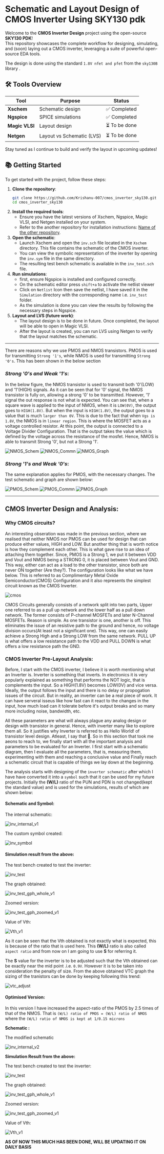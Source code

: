 # Schematic and Layout Design of CMOS Inverter Using SKY130 pdk
Welcome to the **CMOS Inverter Design** project using the open-source **SKY130 PDK**!  
This repository showcases the complete workflow for designing, simulating, and (soon) laying out a CMOS inverter, leveraging a suite of powerful open-source EDA tools.

The design is done using the standard `1.8V nfet and pfet` from the `sky130B` library .

## 🛠️ Tools Overview

| Tool        | Purpose                        | Status              |
|-------------|-------------------------------|---------------------|
| **Xschem**      | Schematic design              | ✅ Completed           |
| **Ngspice**     | SPICE simulations             | ✅ Completed           |
| **Magic VLSI**  | Layout design                 | ⏳ To be done          |
| **Netgen**      | Layout vs Schematic (LVS)     | ⏳ To be done          |

Stay tuned as I continue to build and verify the layout in upcoming updates!

## 📚 Getting Started

To get started with the project, follow these steps:
1. **Clone the repository**:
   ```bash
   git clone https://github.com/Krishanu-007/cmos_inverter_sky130.git
   cd cmos_inverter_sky130
   ```
2. **Install the required tools**:
   - Ensure you have the latest versions of Xschem, Ngspice, Magic VLSI, and Netgen installed on your system.
   - Refer to the another repository for installation instructions: [Name of the other repository](line-to-other-repo).
3. **Open the schematic**:  
   - Launch Xschem and open the `inv.sch` file located in the `Xschem` directory. This file contains the schematic of the CMOS inverter.
   - You can view the symbolic representation of the inverter by opening the `inv.sym` file in the same directory.
   - The resulting test bench schematic is available in the `inv_test.sch` file.
4. **Run simulations**:
   - first, ensure Ngspice is installed and configured correctly.
   - On the schematic editor press `shift+a` to activate the netlist viewer
   - Click on `Netlist` Icon then save the netlist, I have saved it in the `Simulation` directory with the corresponding name i.e. `inv_test` folder.
   - As the simulation is done you can view the results by following the necessary steps in Ngspice.
5. **Layout and LVS (future work)**:
   - The layout design is to be done in future. Once completed, the layout will be able to open in Magic VLSI.
    - After the layout is created, you can run LVS using Netgen to verify that the layout matches the schematic.

----
There are reasons why we use PMOS and NMOS transistors. PMOS is used for transmitting `Strong '1's`, while NMOS is used for transmitting `Strong '0's`. This has been shown in the below section
### *Strong '0's and Weak '1's*:
In the below figure, the NMOS transistor is used to transmit both '0'(LOW) and '1'(HIGH) signals. As it can be seen that for '0' signal, the NMOS transistor is fully on, allowing a strong '0' to be transmitted. However, '1' signal the out response is not what is expected. You can see that, when a square wave is applied to the input of NMOS, when it is `LOW(0V)`, the output goes to `HIGH(1.8V)`. But when the input is `HIGH(1.8V)`, the output goes to a value that is much `larger than 0V`. This is due to the fact that when `Vgs is 1.8V`, the NMOS is in `linear region`. This is where the MOSFET acts as a voltage controlled resistor. At this point, the output is connected to a Voltage Divider Configuration. That is the output takes the value which is defined by the voltage across the resistance of the mosfet. Hence, NMOS is able to transmit Strong '0', but not a Strong '1'.

![NMOS_Schem](Images/nmos/nmos_test.png)
![NMOS_Commn](Images/nmos/nmos_test_sim_windw.png)
![NMOS_Graph](Images/nmos/nmos_test_grph.png)



### *Strong '1's and Weak '0's*:
The same explanation applies for PMOS, with the necessary changes. The test schematic and graph are shown below:

![PMOS_Schem](Images/pmos/pmos_test.png)
![PMOS_Commn](Images/pmos/pmos_test_sim_windw.png)
![PMOS_Graph](Images/pmos/pmos_test_grph.png)


----


## **CMOS Inverter Design and Analysis**:

### Why CMOS circuits?

 An interesting obseration was made in the previous section, where we realised that neither NMOS nor PMOS can be used for design that can produce either values, HIGH and LOW. But another thing that is worth notice is how they complement each other. This is what gave rise to an idea of attaching them together. Since, PMOS is a Strong 1, we put it between VDD and Vout and NMOS being a STRONG 0, it is placed between Vout and GND. This way, either can act as a load to the other transistor, since both are never ON together (Are they?). The configuration looks like what we have below. This is referred to as Complimentary Metal Oxide Semiconductor(CMOS) Configuration and it also represents the simplest circuit known as the CMOS Inverter.

![cmos](Images/cmos_placeholder.png)

CMOS Circuits generally consists of a network split into two parts, Upper one referred to as a pull up network and the lower half as a pull down network. The former consists of P-channel MOSFETs and later N-Channel MOSFETs. Reason is simple. As one transistor is one, another is off. This eliminates the issue of an resistive path to the ground and hence, no voltage division occurs(At least not a significant one). This way, one can easily achieve a Strong High and a Strong LOW from the same network. PULL UP is what offers a low resistance path to the VDD and PULL DOWN is what offers a low resistance path the GND.

### CMOS Inverter Pre-Layout Analysis:
Before, I start with the CMOS inverter, I believe it is worth mentioning what an Inverter is. Inverter is something that inverts. In electronics it is very popularly explained as something that performs the NOT logic, that is complements the input. So a HIGH(1.8V) becomes LOW(0V) and vice versa. Ideally, the output follows the input and there is no delay or propogation issues of the circuit. But in reality, an inverter can be a real piece of work. It can have serveral isseus like how fast can it react to the changes in the input, how much load can it tolerate before it's output breaks and so many more including noise, bandwidth, etc.

All these parameters are what will always plague any analog design or design with transistor in general. Hence, with inverter many like to explore them all. So it justifies why Inverter is referred to as Hello World! of transistor level design. Atleast, I say that 🤣. So in this section that took me aeons to reach to, we finally start with all the important analysis and parameters to be evaluated for an Inverter. I first start with a schematic diagram, then I evaluate all the parameters, that is, measuring them, experimenting with them and reaching a conclusive value and Finally reach a schematic circuit that is capable of things we lay down at the beginning.

The analysis starts with designing of the `inverter schematic` after which I have have converted it into a `symbol` such that it can be used for my future projects. Initially the **(W/L)** ratio of the PUN and PDN is not changed(kept the standard value) and is used for the simulations, results of which are shown below:

#### Schematic and Symbol:
The internal schematic:

![inv_internal_v1](Images/inverter/inv_internal_v1.png)


The custom symbol created:

![inv_symbol](Images/inverter/inv_symbol.png)

#### Simulation result from the above:

The test bench created to test the inverter:

![inv_test](Images/inverter/inv_test.png)

The graph obtained:

![inv_test_gph_whole_v1](Images/inverter/inv_test_grph_whole_v1.png)

Zoomed version:

![inv_test_gph_zoomed_v1](Images/inverter/inv_test_grph_zoomed_v1.png)

Value of Vth: 

![Vth_v1](Images/inverter/Vth_v1.png)

As it can be seen that the Vth obtained is not exactly what is expected, this is because of the ratio that is used here. This **(W/L)** ratio is also called `aspect ratio` and from now on I am going to use **S** for referring it.

The **S** value for the inverter is to be adjusted such that the Vth obtained can be exactly near the mid point .i.e. `0.9V`. However it is to be taken into consideration the penalty of size. From the above obtained VTC graph the sizing of the tranistors can be done by keeping following this trend:

![vtc_adjust](Images/vtc_adjust.png)

#### Optimised Version:

In this version I have increased the aspect-ratio of the PMOS by 2.5 times of that of the NMOS.
That is `(W/L) ratio of PMOS = (W/L) ratio of NMOS` where the `(W/L) ratio of NMOS is kept at 1/0.15 microns`

**Schematic :**

The modified schematic

![inv_internal_v2](Images/inverter/inv_internal_v2.png)

**Simulation Result from the above:**

The test bench created to test the inverter:

![inv_test](Images/inverter/inv_test.png)

The graph obtained:

![inv_test_gph_whole_v1](Images/inverter/inv_test_grph_whole_v2.png)

Zoomed version:

![inv_test_gph_zoomed_v1](Images/inverter/inv_test_grph_zoomed_v2.png)

Value of Vth: 

![Vth_v1](Images/inverter/Vth_v2.png)


**AS OF NOW THIS MUCH HAS BEEN DONE, WILL BE UPDATING IT ON DAILY BASIS** 
